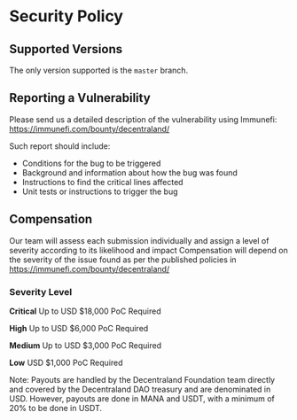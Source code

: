 # Security Policy

## Supported Versions

The only version supported is the `master` branch.

## Reporting a Vulnerability
Please send us a detailed description of the vulnerability using Immunefi: https://immunefi.com/bounty/decentraland/

Such report should include:
* Conditions for the bug to be triggered
* Background and information about how the bug was found
* Instructions to find the critical lines affected
* Unit tests or instructions to trigger the bug

## Compensation
Our team will assess each submission individually and assign a level of severity according to its likelihood and impact Compensation will depend on the severity of the issue found as per the published policies in https://immunefi.com/bounty/decentraland/

### Severity Level
**Critical**
Up to USD $18,000
PoC Required

**High**
Up to USD $6,000
PoC Required

**Medium**
Up to USD $3,000
PoC Required

**Low**
USD $1,000
PoC Required

Note: Payouts are handled by the Decentraland Foundation team directly and covered by the Decentraland DAO treasury and are denominated in USD. However, payouts are done in MANA and USDT, with a minimum of 20% to be done in USDT.
